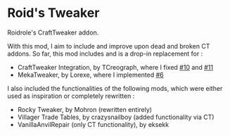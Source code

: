 # Roid's Tweaker
Roidrole's CraftTweaker addon. 

With this mod, I aim to include and improve upon dead and broken CT addons. So far, this mod includes and is a drop-in replacement for : 
- CraftTweaker Integration, by TCreograph, where I fixed [#10](https://github.com/TCreopargh/CraftTweakerIntegration/issues/10) and [#11](https://github.com/TCreopargh/CraftTweakerIntegration/issues/11)
- MekaTweaker, by Lorexe, where I implemented [#6](https://github.com/Lorexe/MekaTweaker/issues/6)

I also included the functionalities of the following mods, which were either used as inspiration or completely rewritten : 
- Rocky Tweaker, by Mohron (rewritten entirely)
- Villager Trade Tables, by crazysnailboy (added functionality via CT)
- VanillaAnvilRepair (only CT functionality), by eksekk
